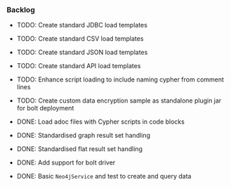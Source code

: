 ### Backlog

* TODO: Create standard JDBC load templates
* TODO: Create standard CSV load templates
* TODO: Create standard JSON load templates
* TODO: Create standard API load templates
* TODO: Enhance script loading to include naming cypher from comment lines
* TODO: Create custom data encryption sample as standalone plugin jar for bolt deployment


* DONE: Load adoc files with Cypher scripts in code blocks
* DONE: Standardised graph result set handling
* DONE: Standardised flat result set handling
* DONE: Add support for bolt driver
* DONE: Basic `Neo4jService` and test to create and query data 